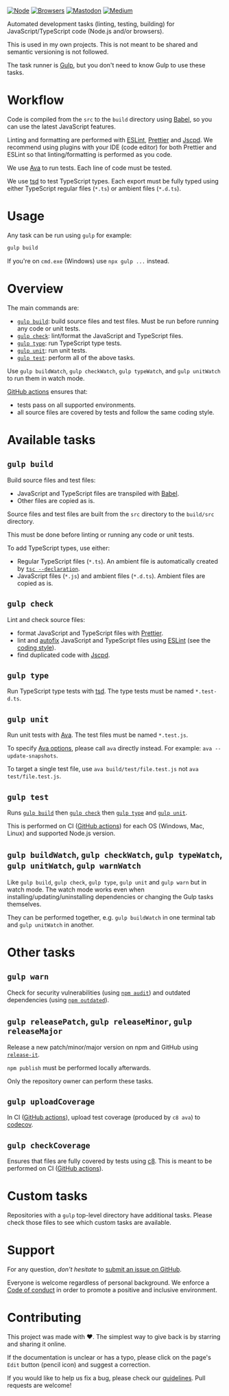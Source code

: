 [![Node](https://img.shields.io/badge/-Node.js-808080?logo=node.js&colorA=404040&logoColor=66cc33)](https://www.npmjs.com/package/@ehmicky/dev-tasks)
[![Browsers](https://img.shields.io/badge/-Browsers-808080?logo=firefox&colorA=404040)](https://www.npmjs.com/package/@ehmicky/dev-tasks)
[![Mastodon](https://img.shields.io/badge/-Mastodon-808080.svg?logo=mastodon&colorA=404040&logoColor=9590F9)](https://fosstodon.org/@ehmicky)
[![Medium](https://img.shields.io/badge/-Medium-808080.svg?logo=medium&colorA=404040)](https://medium.com/@ehmicky)

Automated development tasks (linting, testing, building) for
JavaScript/TypeScript code (Node.js and/or browsers).

This is used in my own projects. This is not meant to be shared and semantic
versioning is not followed.

The task runner is [Gulp](https://gulpjs.com/), but you don't need to know Gulp
to use these tasks.

# Workflow

Code is compiled from the `src` to the `build` directory using
[Babel](https://babeljs.io/), so you can use the latest JavaScript features.

Linting and formatting are performed with [ESLint](https://eslint.org/),
[Prettier](https://prettier.io/) and
[Jscpd](https://github.com/kucherenko/jscpd). We recommend using plugins with
your IDE (code editor) for both Prettier and ESLint so that linting/formatting
is performed as you code.

We use [Ava](https://github.com/avajs/ava) to run tests. Each line of code must
be tested.

We use [tsd](https://github.com/SamVerschueren/tsd) to test TypeScript types.
Each export must be fully typed using either TypeScript regular files (`*.ts`)
or ambient files (`*.d.ts`).

# Usage

Any task can be run using `gulp` for example:

```bash
gulp build
```

If you're on `cmd.exe` (Windows) use `npx gulp ...` instead.

# Overview

The main commands are:

- [`gulp build`](#gulp-build): build source files and test files. Must be run
  before running any code or unit tests.
- [`gulp check`](#gulp-check): lint/format the JavaScript and TypeScript files.
- [`gulp type`](#gulp-type): run TypeScript type tests.
- [`gulp unit`](#gulp-unit): run unit tests.
- [`gulp test`](#gulp-test): perform all of the above tasks.

Use `gulp buildWatch`, `gulp checkWatch`, `gulp typeWatch`, and `gulp unitWatch`
to run them in watch mode.

[GitHub actions](https://github.com/features/actions) ensures that:

- tests pass on all supported environments.
- all source files are covered by tests and follow the same coding style.

# Available tasks

## `gulp build`

Build source files and test files:

- JavaScript and TypeScript files are transpiled with
  [Babel](https://babeljs.io/).
- Other files are copied as is.

Source files and test files are built from the `src` directory to the
`build/src` directory.

This must be done before linting or running any code or unit tests.

To add TypeScript types, use either:

- Regular TypeScript files (`*.ts`). An ambient file is automatically created by
  [`tsc --declaration`](https://www.typescriptlang.org/tsconfig#declaration).
- JavaScript files (`*.js`) and ambient files (`*.d.ts`). Ambient files are
  copied as is.

## `gulp check`

Lint and check source files:

- format JavaScript and TypeScript files with [Prettier](https://prettier.io/).
- lint and
  [autofix](https://eslint.org/docs/user-guide/command-line-interface#fixing-problems)
  JavaScript and TypeScript files using [ESLint](https://eslint.org/) (see the
  [coding style](https://github.com/ehmicky/eslint-config#coding-style)).
- find duplicated code with [Jscpd](https://github.com/kucherenko/jscpd).

## `gulp type`

Run TypeScript type tests with [tsd](https://github.com/SamVerschueren/tsd). The
type tests must be named `*.test-d.ts`.

## `gulp unit`

Run unit tests with [Ava](https://github.com/avajs/ava). The test files must be
named `*.test.js`.

To specify
[Ava options](https://github.com/avajs/ava/blob/master/docs/05-command-line.md),
please call `ava` directly instead. For example: `ava --update-snapshots`.

To target a single test file, use `ava build/test/file.test.js` not
`ava test/file.test.js`.

## `gulp test`

Runs [`gulp build`](#gulp-build) then [`gulp check`](#gulp-check) then
[`gulp type`](#gulp-type) and [`gulp unit`](#gulp-unit).

This is performed on CI ([GitHub actions](https://github.com/features/actions))
for each OS (Windows, Mac, Linux) and supported Node.js version.

## `gulp buildWatch`, `gulp checkWatch`, `gulp typeWatch`, `gulp unitWatch`, `gulp warnWatch`

Like `gulp build`, `gulp check`, `gulp type`, `gulp unit` and `gulp warn` but in
watch mode. The watch mode works even when installing/updating/uninstalling
dependencies or changing the Gulp tasks themselves.

They can be performed together, e.g. `gulp buildWatch` in one terminal tab and
`gulp unitWatch` in another.

# Other tasks

## `gulp warn`

Check for security vulnerabilities (using
[`npm audit`](https://docs.npmjs.com/cli/audit)) and outdated dependencies
(using [`npm outdated`](https://docs.npmjs.com/cli/outdated)).

## `gulp releasePatch`, `gulp releaseMinor`, `gulp releaseMajor`

Release a new patch/minor/major version on npm and GitHub using
[`release-it`](https://github.com/webpro/release-it).

`npm publish` must be performed locally afterwards.

Only the repository owner can perform these tasks.

## `gulp uploadCoverage`

In CI ([GitHub actions](https://github.com/features/actions)), upload test
coverage (produced by `c8 ava`) to [codecov](https://codecov.io/).

## `gulp checkCoverage`

Ensures that files are fully covered by tests using
[c8](https://github.com/bcoe/c8). This is meant to be performed on CI
([GitHub actions](https://github.com/features/actions)).

# Custom tasks

Repositories with a `gulp` top-level directory have additional tasks. Please
check those files to see which custom tasks are available.

# Support

For any question, _don't hesitate_ to [submit an issue on GitHub](../../issues).

Everyone is welcome regardless of personal background. We enforce a
[Code of conduct](CODE_OF_CONDUCT.md) in order to promote a positive and
inclusive environment.

# Contributing

This project was made with ❤️. The simplest way to give back is by starring and
sharing it online.

If the documentation is unclear or has a typo, please click on the page's `Edit`
button (pencil icon) and suggest a correction.

If you would like to help us fix a bug, please check our
[guidelines](CONTRIBUTING.md). Pull requests are welcome!

<!-- Thanks go to our wonderful contributors: -->

<!-- ALL-CONTRIBUTORS-LIST:START -->
<!-- prettier-ignore -->
<!--
<table><tr><td align="center"><a href="https://fosstodon.org/@ehmicky"><img src="https://avatars2.githubusercontent.com/u/8136211?v=4" width="100px;" alt="ehmicky"/><br /><sub><b>ehmicky</b></sub></a><br /><a href="https://github.com/ehmicky/dev-tasks/commits?author=ehmicky" title="Code">💻</a> <a href="#design-ehmicky" title="Design">🎨</a> <a href="#ideas-ehmicky" title="Ideas, Planning, & Feedback">🤔</a> <a href="https://github.com/ehmicky/dev-tasks/commits?author=ehmicky" title="Documentation">📖</a></td></tr></table>
-->
<!-- ALL-CONTRIBUTORS-LIST:END -->
